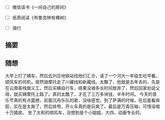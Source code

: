 - [ ] 微信读书《一间自己的房间》
- [ ] 纸质阅读《布鲁克林有棵树》
- [ ] 骑行


## 摘要


## 随想
大早上打了辆车，然后去刘庄地铁站找他们汇合，请了一个河大一年级生吃早餐。
顺风车的司机，居然骑摩托走了川藏线和新藏线。太酷了，他就是去年去的，先是在云南客栈做义工，然后买辆自行车，结果没骑多长时间放弃了，然后回家劝说父母，就买辆摩托上路了。真的太酷了，才花了三万多块钱，半年时间。
今天的音乐节真的有点震撼，前面沉舟乐队的歌，没啥感觉，到了萨满的时候，在后面看摔跤，实在是太爽了，然后排甩，开火车真的是玩爽了。最后是万青压轴，可惜没唱十万嬉皮。
坐了太和的顺风车，没想到是个小姐姐，大四，动画专业的。